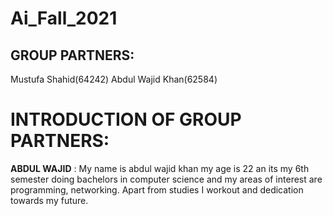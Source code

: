 # Ai_Fall_2021

## GROUP PARTNERS:
Mustufa Shahid(64242)
Abdul Wajid Khan(62584)

# INTRODUCTION OF GROUP PARTNERS:
**ABDUL WAJID** : My name is abdul wajid khan my age is 22 an its my 6th semester doing bachelors in computer science  and my areas of interest are programming, networking. Apart from studies I workout and dedication towards my future.
